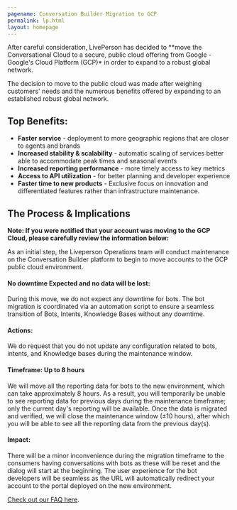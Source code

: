 ```yaml
---
pagename: Conversation Builder Migration to GCP 
permalink: lp.html
layout: homepage
---
```


<div class="header-label">
After careful consideration, LivePerson has decided to **move the Conversational Cloud to a secure, public cloud offering from Google - Google's Cloud Platform (GCP)* in order to expand to a robust global network.

The decision to move to the public cloud was made after weighing customers' needs and the numerous benefits offered by expanding to an established robust global network.
 
 ## Top Benefits:
  * **Faster service** - deployment to more geographic regions that are closer to agents and brands
  * **Increased stability & scalability** - automatic scaling of services better able to accommodate peak times and seasonal events
  * **Increased reporting performance** - more timely access to key metrics
  * **Access to API utilization** - for better planning and developer experience
  * **Faster time to new products** - Exclusive focus on innovation and differentiated features rather than infrastructure maintenance. 
 
## The Process & Implications
**Note: If you were notified that your account was moving to the GCP Cloud, please carefully review the information below:**

As an initial step, the Liveperson Operations team will conduct maintenance on the Conversation Builder platform to begin to move accounts to the GCP public cloud environment.

#### No downtime Expected and no data will be lost: 
During this move, we do not expect any downtime for bots. The bot migration is coordinated via an automation script to ensure a seamless transition of Bots, Intents, Knowledge Bases without any downtime.  

#### Actions:
We do request that you do not update any configuration related to bots, intents, and Knowledge bases during the maintenance window. 

#### Timeframe: Up to 8 hours
We will move all the reporting data for bots to the new environment, which can take approximately 8 hours.  As a result, you will temporarily be unable to see reporting data for previous days during the maintenance timeframe; only the current day's reporting will be available. Once the data is migrated and verified, we will close the maintenance window (±10 hours), after which you will be able to see all the reporting data from the previous day(s).

#### Impact: 
There will be a minor inconvenience during the migration timeframe to the consumers having conversations with bots as these will be reset and the dialog will start at the beginning. The user experience for the bot developers will be seamless as the URL will automatically redirect your account to the portal deployed on the new environment. 

[Check out our FAQ here](.html).

  
</div>
